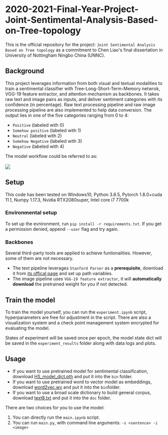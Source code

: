 # 2020-2021-Final-Year-Project-Joint-Sentimental-Analysis-Based-on-Tree-topology
This is the official repository for the project: `Joint Sentimental Analysis Based on Tree topology` as a commitment to Chen Liao's final dissertation in University of Nottingham Ningbo China (UNNC). 

## Background
This project leverages information from both visual and textual modalities to train a sentimental classifier with Tree-Long-Short-Term-Memory netwrok, VGG-19 feature extractor, and attention mechanism as backbones. It takes raw text and image pairs as inputs, and deliver sentiment categories with its confidence (in percentage). Raw text processing pipeline and raw image processing pipeline are also implemented to help data conversion. The output lies in one of the five categories ranging from 0 to 4:<br>

* `Positive` (labeled with 0)
* `Somehow positive` (labeled with 1)
* `Neutral` (labeled with 2)
* `Somehow Negative` (labeled with 3)
* `Negative` (labeled with 4)

The model workflow could be referred to as:<br><br>
![](https://github.com/Jeffrey0Liao/2020-2021-Final-Year-Project-Joint-Sentimental-Analysis-Based-on-Tree-topology/blob/main/resource/f8.png)
<br>

## Setup
This code has been tested on Windows10, Python 3.8.5, Pytorch 1.8.0+cuda 11.1, Numpy 1.17.3, Nvidia RTX2080super, Intel core i7 7700k

### Environmental setup
To set up the evnironment, run `pip install -r requirements.txt`. If you get a permission denied, append `--user` flag and try again.

### Backbones
Several third-party tools are applied to achieve funtionalities. However, some of them are not necessary.

* The text pipeline leverages `Stanford Parser` as a **prerequisite**, download it from [its offical page](https://nlp.stanford.edu/software/lex-parser.shtml#Download) and set up path variables.
* The image pipeline uses `VGG-19 feature extractor`, it will **automatically download** the pretrained weight for you if not detected. 

## Train the model
To train the model yourself, you can run the `experiment.ipynb` script, hyperparameters are free for adjustment in the script. There are also a visualization system and a check point management system encrypted for evaluating the model. 

States of experiment will be saved once per epoch, the model state dict will be saved in the `experiment_results` folder along with data logs and plots.

## Usage
* If you want to use pretrained model for sentimental classification, download [HS_model_dict.pth]() and put it into the `bin` folder.
* If you want to use pretrained word to vector model as embeddings, download [word2vec.wv]() and put it into the `bin`folder.
* If you want to use a broad scale dictionary to build general corpus, download [text8.txt]() and put it into the `doc` folder.

There are two choices for you to use the model:
1. You can directly run the `main.ipynb` script.
2. You can run `main.py`, with command line arguments: `-s <sentence> -i <image>`
